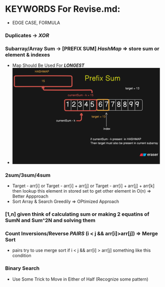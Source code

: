 # KEYWORDS For Revise.md: 
- EDGE CASE, FORMULA

### Duplicates -> _XOR_

### Subarray/Array Sum -> [PREFIX SUM] _HashMap_ => store sum or element & indexes

- Map Should Be Used For **_LONGEST_**
- ![alt text](images/diagram-export-8-21-2025-11_00_47-PM.svg)

### 2sum/3sum/4sum

- Target - arr[i] or Target - arr[i] + arr[j] or Target - arr[i] + arr[j] + arr[k] then lookup this element in stored set to get other element in O(n) => Better Appproach
- Sort Array & Search Greedily => OPtimized Approach

### [1,n] given think of calculating sum or making 2 equatins of SumN and Sum^2N and solving them

### Count Inversions/Reverse *PAIRS* (i < j && arr[i]>arr[j]) => Merge Sort
- pairs try to use merge sort if i < j && arr[i] > arr[j] something like this condition

### Binary Search
- Use Some Trick to Move in Either of Half (Recognize some pattern)
